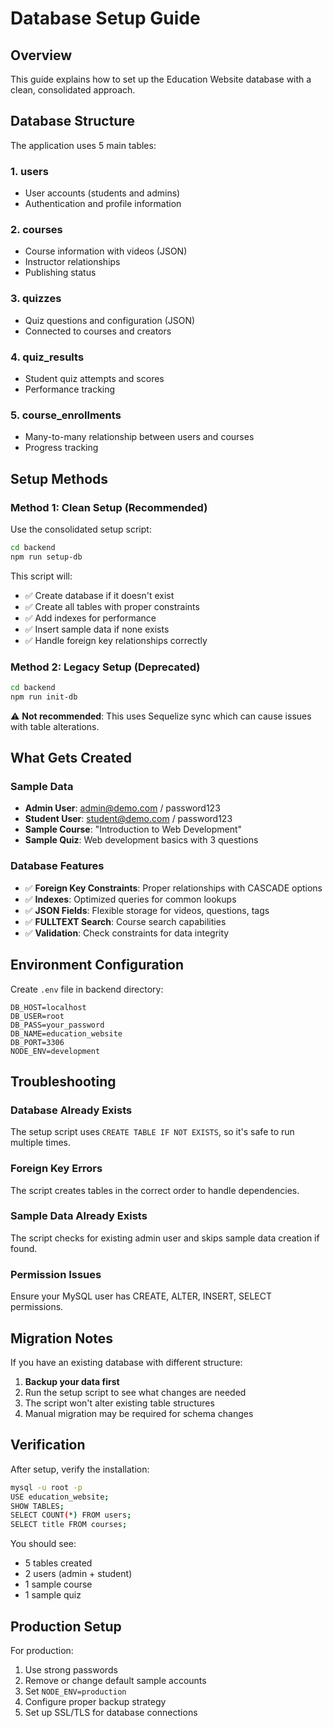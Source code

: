 # Database Setup Guide

## Overview

This guide explains how to set up the Education Website database with a clean, consolidated approach.

## Database Structure

The application uses 5 main tables:

### 1. **users**
- User accounts (students and admins)
- Authentication and profile information

### 2. **courses** 
- Course information with videos (JSON)
- Instructor relationships
- Publishing status

### 3. **quizzes**
- Quiz questions and configuration (JSON)
- Connected to courses and creators

### 4. **quiz_results**
- Student quiz attempts and scores
- Performance tracking

### 5. **course_enrollments**
- Many-to-many relationship between users and courses
- Progress tracking

## Setup Methods

### Method 1: Clean Setup (Recommended)

Use the consolidated setup script:

```bash
cd backend
npm run setup-db
```

This script will:
- ✅ Create database if it doesn't exist
- ✅ Create all tables with proper constraints
- ✅ Add indexes for performance
- ✅ Insert sample data if none exists
- ✅ Handle foreign key relationships correctly

### Method 2: Legacy Setup (Deprecated)

```bash
cd backend
npm run init-db
```

⚠️ **Not recommended**: This uses Sequelize sync which can cause issues with table alterations.

## What Gets Created

### Sample Data
- **Admin User**: admin@demo.com / password123
- **Student User**: student@demo.com / password123  
- **Sample Course**: "Introduction to Web Development"
- **Sample Quiz**: Web development basics with 3 questions

### Database Features
- ✅ **Foreign Key Constraints**: Proper relationships with CASCADE options
- ✅ **Indexes**: Optimized queries for common lookups
- ✅ **JSON Fields**: Flexible storage for videos, questions, tags
- ✅ **FULLTEXT Search**: Course search capabilities
- ✅ **Validation**: Check constraints for data integrity

## Environment Configuration

Create `.env` file in backend directory:

```env
DB_HOST=localhost
DB_USER=root
DB_PASS=your_password
DB_NAME=education_website
DB_PORT=3306
NODE_ENV=development
```

## Troubleshooting

### Database Already Exists
The setup script uses `CREATE TABLE IF NOT EXISTS`, so it's safe to run multiple times.

### Foreign Key Errors
The script creates tables in the correct order to handle dependencies.

### Sample Data Already Exists
The script checks for existing admin user and skips sample data creation if found.

### Permission Issues
Ensure your MySQL user has CREATE, ALTER, INSERT, SELECT permissions.

## Migration Notes

If you have an existing database with different structure:
1. **Backup your data first**
2. Run the setup script to see what changes are needed
3. The script won't alter existing table structures
4. Manual migration may be required for schema changes

## Verification

After setup, verify the installation:

```bash
mysql -u root -p
USE education_website;
SHOW TABLES;
SELECT COUNT(*) FROM users;
SELECT title FROM courses;
```

You should see:
- 5 tables created
- 2 users (admin + student)  
- 1 sample course
- 1 sample quiz

## Production Setup

For production:
1. Use strong passwords
2. Remove or change default sample accounts
3. Set `NODE_ENV=production`
4. Configure proper backup strategy
5. Set up SSL/TLS for database connections